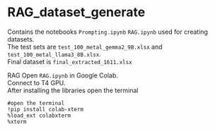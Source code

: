 # RAG_dataset_generate
Contains the notebooks `Prompting.ipynb` `RAG.ipynb` used for creating datasets.\
The test sets are `test_100_metal_gemma2_9B.xlsx` and `test_100_metal_llama3_8B.xlsx`.\
Final dataset is `final_extracted_1611.xlsx`


RAG
Open `RAG.ipynb` in Google Colab.\
Connect to T4 GPU.\
After installing the libraries open the terminal
```
#open the terminal
!pip install colab-xterm
%load_ext colabxterm
%xterm
```


